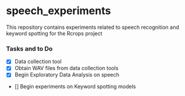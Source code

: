 # speech_experiments
This repository contains experiments related to speech recognition and keyword spotting for the Rcrops project

### Tasks and to Do

- [x] Data collection tool
- [x] Obtain WAV files from data collection tools
- [x] Begin Exploratory Data Analysis on speech 
- [] Begin experiments on Keyword spotting models